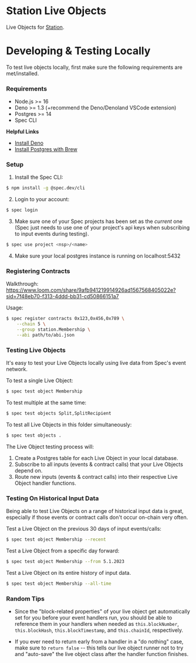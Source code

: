 # Station Live Objects

Live Objects for [Station](https://station.express).

# Developing & Testing Locally

To test live objects locally, first make sure the following requirements are met/installed.

### Requirements

* Node.js >= 16
* Deno >= 1.3 (+recommend the Deno/Denoland VSCode extension)
* Postgres >= 14
* Spec CLI

**Helpful Links**

* [Install Deno](https://deno.com/manual@v1.33.1/getting_started/installation)
* [Install Postgres with Brew](https://www.moncefbelyamani.com/how-to-install-postgresql-on-a-mac-with-homebrew-and-lunchy/)

### Setup

1) Install the Spec CLI:

```bash
$ npm install -g @spec.dev/cli
```

2) Login to your account:

```bash
$ spec login
```

3) Make sure one of your Spec projects has been set as the *current* one (Spec just needs to use one of your project's api keys when subscribing to input events during testing).

```bash
$ spec use project <nsp>/<name>
```

4) Make sure your local postgres instance is running on localhost:5432

### Registering Contracts

Walkthrough: https://www.loom.com/share/9afb941219914926ad1567568405022e?sid=7f48eb70-f313-4ddd-bb31-cd50866151a7

Usage:

```bash
$ spec register contracts 0x123,0x456,0x789 \
    --chain 5 \
    --group station.Membership \
    --abi path/to/abi.json
```

### Testing Live Objects

It's easy to test your Live Objects locally using live data from Spec's event network.

To test a single Live Object:

```bash
$ spec test object Membership
```

To test multiple at the same time:

```bash
$ spec test objects Split,SplitRecipient
```

To test all Live Objects in this folder simultaneously:

```bash
$ spec test objects .
```

The Live Object testing process will:<br>
1) Create a Postgres table for each Live Object in your local database.
2) Subscribe to all inputs (events & contract calls) that your Live Objects depend on.
3) Route new inputs (events & contract calls) into their respective Live Object handler functions.

### Testing On Historical Input Data

Being able to test Live Objects on a range of historical input data is great, especially if those events or contract calls don't occur on-chain very often.

Test a Live Object on the previous 30 days of input events/calls:

```bash
$ spec test object Membership --recent
```

Test a Live Object from a specific day forward:

```bash
$ spec test object Membership --from 5.1.2023
```

Test a Live Object on its entire history of input data.

```bash
$ spec test object Membership --all-time
```

### Random Tips

* Since the "block-related properties" of your live object get automatically set for you before your event handlers run, you should be able to reference them in your handlers when needed as `this.blockNumber`, `this.blockHash`, `this.blockTimestamp`, and `this.chainId`, respectively.

* If you ever need to return early from a handler in a "do nothing" case, make sure to `return false` -- this tells our live object runner not to try and "auto-save" the live object class after the handler function finishes.